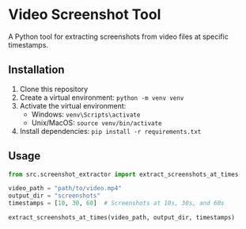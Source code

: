 # Video Screenshot Tool

A Python tool for extracting screenshots from video files at specific timestamps.

## Installation

1. Clone this repository
2. Create a virtual environment: `python -m venv venv`
3. Activate the virtual environment:
   - Windows: `venv\Scripts\activate`
   - Unix/MacOS: `source venv/bin/activate`
4. Install dependencies: `pip install -r requirements.txt`

## Usage

```python
from src.screenshot_extractor import extract_screenshots_at_times

video_path = "path/to/video.mp4"
output_dir = "screenshots"
timestamps = [10, 30, 60]  # Screenshots at 10s, 30s, and 60s

extract_screenshots_at_times(video_path, output_dir, timestamps)
```